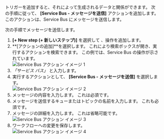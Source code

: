 トリガーを追加すると、それによって生成されるデータと関係ができます。 次の手順に従って、 **[Service Bus - メッセージを送信]** アクションを追加します。 このアクションは、Service Bus にメッセージを送信します。  

次の手順でメッセージを送信します。  

1. **[+ New step (+ 新しいステップ)]** を選択して 、操作を追加します。  
2. **[アクションの追加]**を選択します。 これにより検索ボックスが開き、実行するアクションを検索できます。 この例では、Service Bus の操作が示されています。    
   ![Service Bus アクション イメージ 1](./media/connectors-create-api-servicebus/action-1.png)   
3. *「サービス バス」* と入力します。  
4. 実行するアクションとして、 **[Service Bus - メッセージを送信]** を選択します。  
   ![Service Bus アクション イメージ 2](./media/connectors-create-api-servicebus/action-2.png)    
5. メッセージの内容を入力します。 これは必須です。  
6. メッセージを送信するキューまたはトピックの名前を入力します。 これも必須です。   
7. メッセージの詳細を入力します。 これは省略可能です。     
   ![Service Bus アクション イメージ 3](./media/connectors-create-api-servicebus/action-3.png)    
8. ワークフローへの変更を保存します。   
   ![Service Bus アクション イメージ 4](./media/connectors-create-api-servicebus/action-4.png)     

